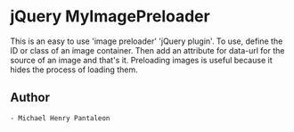 # jQuery MyImagePreloader


This is an easy to use 'image preloader' 'jQuery plugin'. To use, define the ID
or class of an image container. Then add an attribute for data-url for the
source of an image and that's it. Preloading images is useful because it
hides the process of loading them. 

## Author
	- Michael Henry Pantaleon
